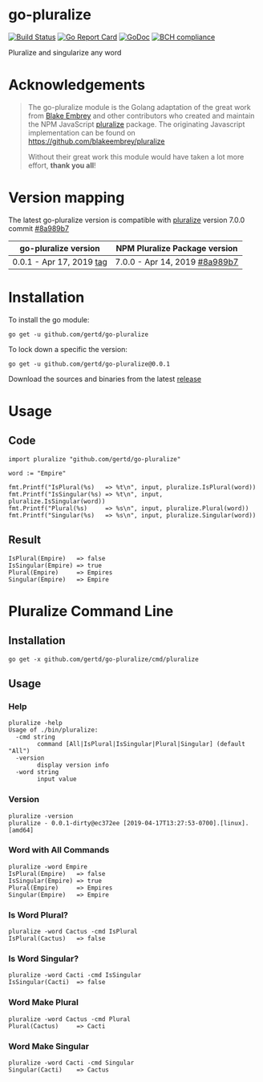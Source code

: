 # go-pluralize
[![Build Status](https://travis-ci.org/gertd/go-pluralize.svg?branch=master)](https://travis-ci.org/gertd/go-pluralize) 
[![Go Report Card](https://goreportcard.com/badge/github.com/gertd/go-pluralize)](https://goreportcard.com/report/github.com/gertd/go-pluralize) 
[![GoDoc](https://godoc.org/github.com/gertd/go-pluralize?status.svg)](https://godoc.org/github.com/gertd/go-pluralize)
[![BCH compliance](https://bettercodehub.com/edge/badge/gertd/go-pluralize?branch=master)](https://bettercodehub.com/)

Pluralize and singularize any word

# Acknowledgements
> The go-pluralize module is the  Golang adaptation of the great work from [Blake Embrey](https://www.npmjs.com/~blakeembrey) and other contributors who created and maintain the NPM JavaScript [pluralize](https://www.npmjs.com/package/pluralize) package.
> The originating Javascript implementation can be found on https://github.com/blakeembrey/pluralize
> 
> Without their great work this module would have taken a lot more effort, **thank you all**!

# Version mapping

The latest go-pluralize version is compatible with [pluralize](https://www.npmjs.com/package/pluralize) version 7.0.0 commit [#8a989b7](https://github.com/blakeembrey/pluralize/commit/8a989b7dbe9ff145201be5af360c0694eadab5ff)

| go-pluralize version  | NPM Pluralize Package version |
| ------------- | ------------- |
| 0.0.1 - Apr 17, 2019 [tag](https://github.com/gertd/go-pluralize/tree/v0.0.1) | 7.0.0 - Apr 14, 2019 [#8a989b7](https://github.com/blakeembrey/pluralize/commit/8a989b7dbe9ff145201be5af360c0694eadab5ff)  |

# Installation

To install the go module:

    go get -u github.com/gertd/go-pluralize

To lock down a specific the version:

    go get -u github.com/gertd/go-pluralize@0.0.1

Download the sources and binaries from the latest [release](https://github.com/gertd/go-pluralize/releases/latest)


# Usage

## Code
    import pluralize "github.com/gertd/go-pluralize"

    word := "Empire"
    
    fmt.Printf("IsPlural(%s)   => %t\n", input, pluralize.IsPlural(word))
    fmt.Printf("IsSingular(%s) => %t\n", input, pluralize.IsSingular(word))
    fmt.Printf("Plural(%s)     => %s\n", input, pluralize.Plural(word))
    fmt.Printf("Singular(%s)   => %s\n", input, pluralize.Singular(word))

## Result
	IsPlural(Empire)   => false
	IsSingular(Empire) => true
	Plural(Empire)     => Empires
	Singular(Empire)   => Empire


# Pluralize Command Line

## Installation
	go get -x github.com/gertd/go-pluralize/cmd/pluralize




## Usage

### Help
	pluralize -help
    Usage of ./bin/pluralize:
      -cmd string
            command [All|IsPlural|IsSingular|Plural|Singular] (default "All")
      -version
            display version info
      -word string
            input value


### Version
	pluralize -version
	pluralize - 0.0.1-dirty@ec372ee [2019-04-17T13:27:53-0700].[linux].[amd64]

### Word with All Commands
    pluralize -word Empire 
	IsPlural(Empire)   => false
	IsSingular(Empire) => true
	Plural(Empire)     => Empires
	Singular(Empire)   => Empire

### Is Word Plural?
    pluralize -word Cactus -cmd IsPlural
	IsPlural(Cactus)   => false
    
### Is Word Singular?
    pluralize -word Cacti -cmd IsSingular
    IsSingular(Cacti)  => false
    
### Word Make Plural
    pluralize -word Cactus -cmd Plural
	Plural(Cactus)     => Cacti
    
### Word Make Singular
    pluralize -word Cacti -cmd Singular
	Singular(Cacti)    => Cactus


